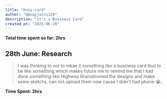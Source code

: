 ```yaml
---
title: "busy-card"
author: "@Anayjain1129"
description: "It's s Business Card"
created_at: "2025-06-28"
---
```


**Total time spent so far: 2hrs**

## 28th June: Research
> I was thinking to not to mkae it something like a business card tbut to be like something which makes future me to remind me that I had done something like Highway
> Brainstromed the designs and make some sketchs, can not upload them now cause I didn't had phone 😭.

**Time Spent: 2hrs**
